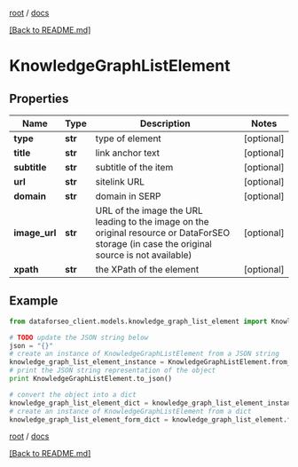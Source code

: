 [root](./../ "root") / [docs](./ "docs")

[[Back to README.md]](./../README.md "[Back to README.md]")

# KnowledgeGraphListElement

## Properties

Name | Type | Description | Notes
------------ | ------------- | ------------- | -------------
**type** | **str** | type of element | [optional]
**title** | **str** | link anchor text | [optional]
**subtitle** | **str** | subtitle of the item | [optional]
**url** | **str** | sitelink URL | [optional]
**domain** | **str** | domain in SERP | [optional]
**image_url** | **str** | URL of the image the URL leading to the image on the original resource or DataForSEO storage (in case the original source is not available) | [optional]
**xpath** | **str** | the XPath of the element | [optional]

## Example

```python
from dataforseo_client.models.knowledge_graph_list_element import KnowledgeGraphListElement

# TODO update the JSON string below
json = "{}"
# create an instance of KnowledgeGraphListElement from a JSON string
knowledge_graph_list_element_instance = KnowledgeGraphListElement.from_json(json)
# print the JSON string representation of the object
print KnowledgeGraphListElement.to_json()

# convert the object into a dict
knowledge_graph_list_element_dict = knowledge_graph_list_element_instance.to_dict()
# create an instance of KnowledgeGraphListElement from a dict
knowledge_graph_list_element_form_dict = knowledge_graph_list_element.from_dict(knowledge_graph_list_element_dict)
```

  

[root](./../ "root") / [docs](./ "docs")

[[Back to README.md]](./../README.md "[Back to README.md]")